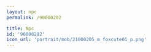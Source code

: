 ```yaml
---
layout: npc
permalink: /90000282

title: Npc
id: '90000282'
icon_url: 'portrait/mob/21000205_m_foxcute01_p.png'
---
```

